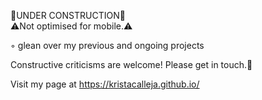 🚧UNDER CONSTRUCTION🚧<br/>
⚠️Not optimised for mobile.⚠️

◦ glean over my previous and ongoing projects<br/>

Constructive criticisms are welcome! Please get in touch.📲

Visit my page at https://kristacalleja.github.io/ 
